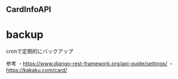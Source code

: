 ## CardInfoAPI


# backup
cronで定期的にバックアップ

参考
・https://www.django-rest-framework.org/api-guide/settings/
・https://kakaku.com/card/
